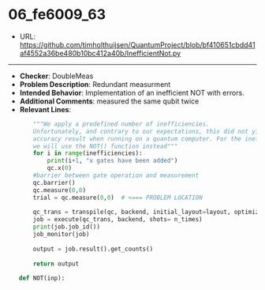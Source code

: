 # 06_fe6009_63
 - URL: https://github.com/timholthuijsen/QuantumProject/blob/bf410651cbdd41af4552a36be480b10bc412a40b/InefficientNot.py
---
 - **Checker**: DoubleMeas
 - **Problem Description**: Redundant measurment 
 - **Intended Behavior**: Implementation of an inefficient NOT with errors.
 - **Additional Comments**: measured the same qubit twice
 - **Relevant Lines**:
```python
       """We apply a predefined number of inefficiencies.
       Unfortunately, and contrary to our expectations, this did not yield a decreased
       accuracy result when running on a quantum computer. For the inefficiency-reduced accuracy,
       we will use the NOT() function instead"""
       for i in range(inefficiencies):
           print(i+1, "x gates have been added")
           qc.x(0)
       #barrier between gate operation and measurement
       qc.barrier()
       qc.measure(0,0)
       trial = qc.measure(0,0)  # <=== PROBLEM LOCATION
       
       qc_trans = transpile(qc, backend, initial_layout=layout, optimization_level=3)
       job = execute(qc_trans, backend, shots= n_times)
       print(job.job_id())
       job_monitor(job)
       
       output = job.result().get_counts()
       
       return output
   
   def NOT(inp):
```